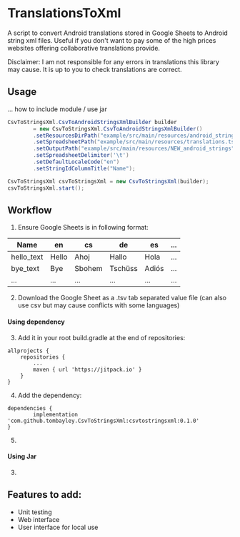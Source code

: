 # TranslationsToXml

A script to convert Android translations stored in Google Sheets to Android string xml files.
Useful if you don't want to pay some of the high prices websites offering collaborative translations provide.

Disclaimer: I am not responsible for any errors in translations this library may cause. It is up to you to check translations are correct.

## Usage

... how to include module / use jar


```java
CsvToStringsXml.CsvToAndroidStringsXmlBuilder builder
        = new CsvToStringsXml.CsvToAndroidStringsXmlBuilder()
        .setResourcesDirPath("example/src/main/resources/android_strings")
        .setSpreadsheetPath("example/src/main/resources/translations.tsv")
        .setOutputPath("example/src/main/resources/NEW_android_strings")
        .setSpreadsheetDelimiter('\t')
        .setDefaultLocaleCode("en")
        .setStringIdColumnTitle("Name");

CsvToStringsXml csvToStringsXml = new CsvToStringsXml(builder);
csvToStringsXml.start();
```

## Workflow
1. Ensure Google Sheets is in following format:

| Name | en | cs | de | es | ... |
| --- | --- | --- | --- | --- | --- |
| hello_text | Hello | Ahoj | Hallo | Hola | ... |
| bye_text | Bye | Sbohem | Tschüss | Adiós | ... |
| ... | ... | ... | ... | ... | ... |

2. Download the Google Sheet as a .tsv tab separated value file (can also use csv but may cause conflicts with some languages)

#### Using dependency
3. Add it in your root build.gradle at the end of repositories:
```
allprojects {
    repositories {
        ...
        maven { url 'https://jitpack.io' }
    }
}
```
4. Add the dependency:
```
dependencies {
        implementation 'com.github.tombayley.CsvToStringsXml:csvtostringsxml:0.1.0'
}
```
5. 

#### Using Jar
3. 


## Features to add:
- Unit testing
- Web interface
- User interface for local use
